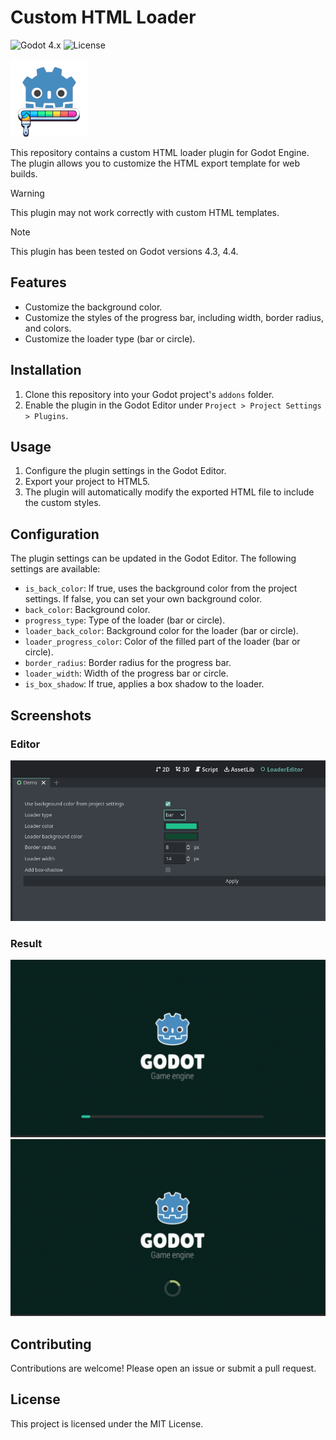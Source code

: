 # Custom HTML Loader
![Godot 4.x](https://img.shields.io/badge/Godot-4.x-blue)
![License](https://img.shields.io/badge/license-MIT-green)

![alt text](icon124.png)

This repository contains a custom HTML loader plugin for Godot Engine. The plugin allows you to customize the HTML export template for web builds.

>[!WARNING]  
>This plugin may not work correctly with custom HTML templates.

>[!NOTE]  
>This plugin has been tested on Godot versions 4.3, 4.4.

## Features

- Customize the background color.
- Customize the styles of the progress bar, including width, border radius, and colors.
- Customize the loader type (bar or circle).

## Installation

1. Clone this repository into your Godot project's `addons` folder.
2. Enable the plugin in the Godot Editor under `Project > Project Settings > Plugins`.

## Usage

1. Configure the plugin settings in the Godot Editor.
2. Export your project to HTML5.
3. The plugin will automatically modify the exported HTML file to include the custom styles.

## Configuration

The plugin settings can be updated in the Godot Editor. The following settings are available:

- `is_back_color`: If true, uses the background color from the project settings. If false, you can set your own background color.
- `back_color`: Background color.
- `progress_type`: Type of the loader (bar or circle).
- `loader_back_color`: Background color for the loader (bar or circle).
- `loader_progress_color`: Color of the filled part of the loader (bar or circle).
- `border_radius`: Border radius for the progress bar.
- `loader_width`: Width of the progress bar or circle.
- `is_box_shadow`: If true, applies a box shadow to the loader. 


## Screenshots
### Editor
![Editor](editor.png)
### Result
![alt text](loader_bar.gif) ![alt text](loader_circle.gif)

## Contributing

Contributions are welcome! Please open an issue or submit a pull request.

## License

This project is licensed under the MIT License.

